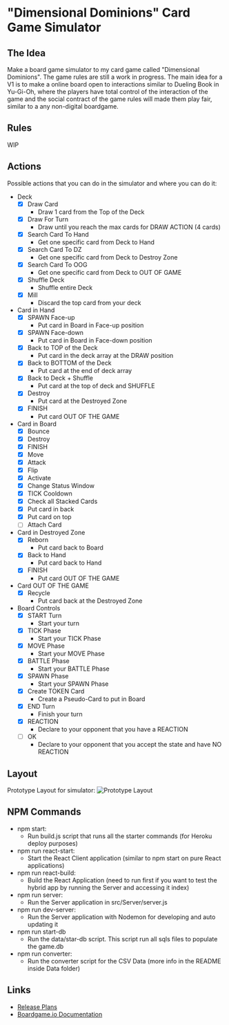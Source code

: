 # "Dimensional Dominions" Card Game Simulator

## The Idea

Make a board game simulator to my card game called "Dimensional Dominions".
The game rules are still a work in progress.
The main idea for a V1 is to make a online board open to interactions similar to Dueling Book in Yu-Gi-Oh, where the players have total control of the interaction of the game and the social contract of the game rules will made them play fair, similar to a any non-digital boardgame.

## Rules

WIP

## Actions

Possible actions that you can do in the simulator and where you can do it:

- Deck
  - [x] Draw Card
    - Draw 1 card from the Top of the Deck
  - [x] Draw For Turn
    - Draw until you reach the max cards for DRAW ACTION (4 cards)
  - [x] Search Card To Hand
    - Get one specific card from Deck to Hand
  - [x] Search Card To DZ
    - Get one specific card from Deck to Destroy Zone
  - [x] Search Card To OOG
    - Get one specific card from Deck to OUT OF GAME
  - [x] Shuffle Deck
    - Shuffle entire Deck
  - [x] Mill
    - Discard the top card from your deck
- Card in Hand
  - [x] SPAWN Face-up
    - Put card in Board in Face-up position
  - [x] SPAWN Face-down
    - Put card in Board in Face-down position
  - [x] Back to TOP of the Deck
    - Put card in the deck array at the DRAW position
  - [x] Back to BOTTOM of the Deck
    - Put card at the end of deck array
  - [x] Back to Deck + Shuffle
    - Put card at the top of deck and SHUFFLE
  - [x] Destroy
    - Put card at the Destroyed Zone
  - [x] FINISH
    - Put card OUT OF THE GAME
- Card in Board
  - [x] Bounce
  - [x] Destroy
  - [x] FINISH
  - [x] Move
  - [x] Attack
  - [x] Flip
  - [x] Activate
  - [x] Change Status Window
  - [x] TICK Cooldown
  - [x] Check all Stacked Cards
  - [x] Put card in back
  - [x] Put card on top
  - [ ] Attach Card
- Card in Destroyed Zone
  - [x] Reborn
    - Put card back to Board
  - [x] Back to Hand
    - Put card back to Hand
  - [x] FINISH
    - Put card OUT OF THE GAME
- Card OUT OF THE GAME
  - [x] Recycle
    - Put card back at the Destroyed Zone
- Board Controls
  - [x] START Turn
    - Start your turn
  - [x] TICK Phase
    - Start your TICK Phase
  - [x] MOVE Phase
    - Start your MOVE Phase
  - [x] BATTLE Phase
    - Start your BATTLE Phase
  - [x] SPAWN Phase
    - Start your SPAWN Phase
  - [x] Create TOKEN Card
    - Create a Pseudo-Card to put in Board
  - [x] END Turn
    - Finish your turn
  - [x] REACTION
    - Declare to your opponent that you have a REACTION
  - [ ] OK
    - Declare to your opponent that you accept the state and have NO REACTION

## Layout

Prototype Layout for simulator:
![Prototype Layout](board.layout.png "Prototype Layout")

## NPM Commands

- npm start:
  - Run build.js script that runs all the starter commands (for Heroku deploy purposes)
- npm run react-start:
  - Start the React Client application (similar to npm start on pure React applications)
- npm run react-build:
  - Build the React Application (need to run first if you want to test the hybrid app by running the Server and accessing it index)
- npm run server:
  - Run the Server application in src/Server/server.js
- npm run dev-server:
  - Run the Server application with Nodemon for developing and auto updating it
- npm run start-db
  - Run the data/star-db script. This script run all sqls files to populate the game.db
- npm run converter:
  - Run the converter script for the CSV Data (more info in the README inside Data folder)

## Links

- [Release Plans](RELEASES.md)
- [Boardgame.io Documentation](https://boardgame.io/documentation/#/)

